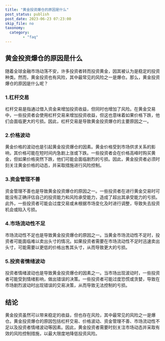 ```yaml
---
title: "黄金投资爆仓的原因是什么"
post_status: publish
post_date: 2023-06-23 07:23:00
skip_file: no
taxonomy:
  category:
        - "faq"
---
```


## 黄金投资爆仓的原因是什么

随着全球金融市场动荡不安，许多投资者转而投资黄金，因其被认为是稳定的投资种类。然而，黄金投资也有风险，其中最常见的风险之一是爆仓。那么，黄金投资爆仓的原因是什么呢？

### 1.杠杆交易

杠杆交易是指通过借入资金来增加投资收益，但同时也增加了风险。在黄金交易中，一些投资者会使用杠杆交易来增加投资收益，但这也意味着如果价格下跌，他们会面临更大的亏损。因此，杠杆交易是导致黄金投资爆仓的主要原因之一。

### 2.价格波动

黄金价格的波动也是引起黄金投资爆仓的因素。黄金价格受到市场供求关系的影响，其价格可能在短时间内急剧上涨或下跌。一些投资者会在价格高峰时购买黄金，但如果价格突然下跌，他们可能会面临剧烈的亏损。因此，黄金投资者必须时刻关注黄金价格的动态，并采取措施进行风险控制。

### 3.资金管理不善

资金管理不善也是导致黄金投资爆仓的原因之一。一些投资者在进行黄金交易时可能没有正确评估自己的投资能力和风险承受能力，造成了超出其承受能力的亏损。此外，一些投资者可能会过度交易或未根据市场变化及时进行调整，导致失去投资机会或陷入亏损。

### 4.市场流动性不足

市场流动性不足也是导致黄金投资爆仓的原因之一。当黄金市场流动性不足时，投资者可能面临难以卖出头寸的情况。如果投资者需要在市场流动性不足时迅速卖出头寸，可能需要以更低的价格出售其头寸，从而导致更大的亏损。

### 5.投资者情绪波动

投资者情绪波动也是导致黄金投资爆仓的因素之一。当市场出现波动时，一些投资者可能受到情绪影响，做出错误的决策。一些投资者可能过度恐慌或贪婪，导致在市场剧烈波动时出现错误的交易决策，从而导致无法控制的亏损。

## 结论

黄金投资虽然可以带来稳定的收益，但也存在风险，其中最常见的风险之一是爆仓。黄金投资爆仓的原因包括杠杆交易、价格波动、资金管理不善、市场流动性不足以及投资者情绪波动等因素。因此，黄金投资者需要时刻关注市场动态并采取有效的风险控制措施，以最大限度地降低投资风险。
